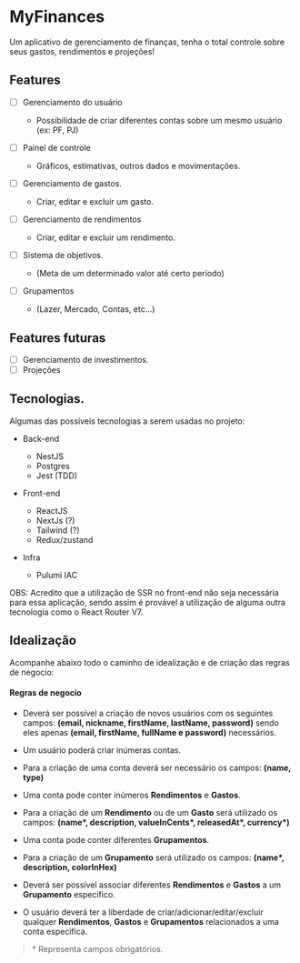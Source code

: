 # MyFinances

Um aplicativo de gerenciamento de finanças, tenha o total controle sobre seus gastos, rendimentos e projeções!

## Features

- [ ] Gerenciamento do usuário

  - Possibilidade de criar diferentes contas sobre um mesmo usuário (ex: PF, PJ)

- [ ] Painel de controle

  - Gráficos, estimativas, outros dados e movimentações.

- [ ] Gerenciamento de gastos.

  - Criar, editar e excluir um gasto.

- [ ] Gerenciamento de rendimentos

  - Criar, editar e excluir um rendimento.

- [ ] Sistema de objetivos.

  - (Meta de um determinado valor até certo período)

- [ ] Grupamentos
  - (Lazer, Mercado, Contas, etc...)

## Features futuras

- [ ] Gerenciamento de investimentos.
- [ ] Projeções

## Tecnologias.

Algumas das possíveis tecnologias a serem usadas no projeto:

- Back-end

  - NestJS
  - Postgres
  - Jest (TDD)

- Front-end

  - ReactJS
  - NextJs (?)
  - Tailwind (?)
  - Redux/zustand

- Infra
  - Pulumi IAC

OBS: Acredito que a utilização de SSR no front-end não seja necessária para essa aplicação, sendo assim é provável a utilização de alguma outra tecnologia como o React Router V7.

## Idealização

Acompanhe abaixo todo o caminho de idealização e de criação das regras de negocio:

#### Regras de negocio

- Deverá ser possível a criação de novos usuários com os seguintes campos: **(email, nickname, firstName, lastName, password)** sendo eles apenas **(email, firstName, fullName e password)** necessários.

- Um usuário poderá criar inúmeras contas.

- Para a criação de uma conta deverá ser necessário os campos: **(name, type)**

- Uma conta pode conter inúmeros **Rendimentos** e **Gastos**.

- Para a criação de um **Rendimento** ou de um **Gasto** será utilizado os campos: **(name\*, description, valueInCents\*, releasedAt\*, currency\*)**

- Uma conta pode conter diferentes **Grupamentos**.

- Para a criação de um **Grupamento** será utilizado os campos: **(name\*, description, colorInHex)**

- Deverá ser possível associar diferentes **Rendimentos** e **Gastos** a um **Grupamento** especifico.

- O usuário deverá ter a liberdade de criar/adicionar/editar/excluir qualquer **Rendimentos**, **Gastos** e **Grupamentos** relacionados a uma conta especifica.

> \* Representa campos obrigatórios.
